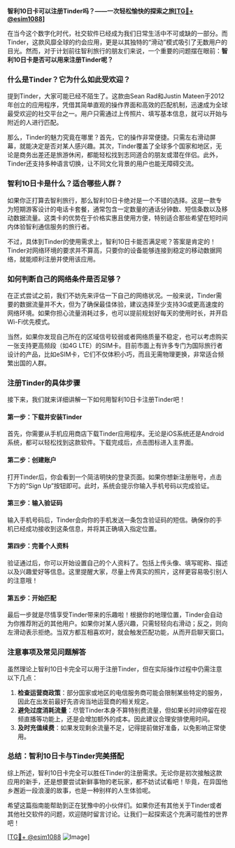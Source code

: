**智利10日卡可以注册Tinder吗？——一次轻松愉快的探索之旅[[TG💪+ @esim1088](https://t.me/s/esim1088)]**

在当今这个数字化时代，社交软件已经成为我们日常生活中不可或缺的一部分。而Tinder，这款风靡全球的约会应用，更是以其独特的“滑动”模式吸引了无数用户的目光。然而，对于计划前往智利旅行的朋友们来说，一个重要的问题摆在眼前：**智利10日卡是否可以用来注册Tinder呢？**

### **什么是Tinder？它为什么如此受欢迎？**

提到Tinder，大家可能已经不陌生了。这款由Sean Rad和Justin Mateen于2012年创立的应用程序，凭借其简单直观的操作界面和高效的匹配机制，迅速成为全球最受欢迎的社交平台之一。用户只需通过上传照片、填写基本信息，就可以开始与附近的人进行匹配。

那么，Tinder的魅力究竟在哪里？首先，它的操作非常便捷。只需左右滑动屏幕，就能决定是否对某人感兴趣。其次，Tinder覆盖了全球多个国家和地区，无论是商务出差还是旅游休闲，都能轻松找到志同道合的朋友或潜在伴侣。此外，Tinder还支持多种语言切换，让不同文化背景的用户也能无障碍交流。

### **智利10日卡是什么？适合哪些人群？**

如果你正打算去智利旅行，那么智利10日卡绝对是一个不错的选择。这是一款专为短期游客设计的电话卡套餐，通常包含一定数量的通话分钟数、短信条数以及移动数据流量。这类卡的优势在于价格实惠且使用方便，特别适合那些希望在短时间内体验智利通信服务的旅行者。

不过，具体到Tinder的使用需求上，智利10日卡能否满足呢？答案是肯定的！Tinder对网络环境的要求并不算高，只要你的设备能够连接到稳定的移动数据网络，就能顺利注册并使用该应用。

### **如何判断自己的网络条件是否足够？**

在正式尝试之前，我们不妨先来评估一下自己的网络状况。一般来说，Tinder需要的数据流量并不大，但为了确保最佳体验，建议选择至少支持3G或更高速度的网络环境。如果你担心流量消耗过多，也可以提前规划好每天的使用时长，并开启Wi-Fi优先模式。

当然，如果你发现自己所在的区域信号较弱或者网络质量不稳定，也可以考虑购买一张支持更高频段（如4G LTE）的SIM卡。目前市面上有许多专门为国际旅行者设计的产品，比如eSIM卡，它们不仅体积小巧，而且无需物理更换，非常适合频繁出国的人群。

### **注册Tinder的具体步骤**

接下来，我们就来详细讲解一下如何用智利10日卡注册Tinder吧！

#### **第一步：下载并安装Tinder**
首先，你需要从手机应用商店下载Tinder应用程序。无论是iOS系统还是Android系统，都可以轻松找到这款软件。下载完成后，点击图标进入主界面。

#### **第二步：创建账户**
打开Tinder后，你会看到一个简洁明快的登录页面。如果你想新注册账号，点击下方的“Sign Up”按钮即可。此时，系统会提示你输入手机号码以完成验证。

#### **第三步：输入验证码**
输入手机号码后，Tinder会向你的手机发送一条包含验证码的短信。确保你的手机已经成功接收到这条信息，并将其正确填入指定位置。

#### **第四步：完善个人资料**
验证通过后，你可以开始设置自己的个人资料了。包括上传头像、填写昵称、描述以及兴趣爱好等信息。这里提醒大家，尽量上传真实的照片，这样更容易吸引别人的注意哦！

#### **第五步：开始匹配**
最后一步就是尽情享受Tinder带来的乐趣啦！根据你的地理位置，Tinder会自动为你推荐附近的其他用户。如果你对某人感兴趣，只需轻轻向右滑动；反之，则向左滑动表示拒绝。当双方都互相喜欢时，就会触发匹配功能，从而开启聊天窗口。

### **注意事项及常见问题解答**

虽然理论上智利10日卡完全可以用于注册Tinder，但在实际操作过程中仍需注意以下几点：

1. **检查运营商政策**：部分国家或地区的电信服务商可能会限制某些特定的服务，因此在出发前最好先咨询当地运营商的相关规定。
2. **避免过度消耗流量**：尽管Tinder本身不算特别费流量，但如果长时间停留在视频直播等功能上，还是会增加额外的成本。因此建议合理安排使用时间。
3. **及时充值续费**：如果发现剩余流量不足，记得提前做好准备，以免影响正常使用。

### **总结：智利10日卡与Tinder完美搭配**

综上所述，智利10日卡完全可以胜任Tinder的注册需求。无论你是初次接触这款应用的新手，还是想要尝试新鲜事物的老玩家，都不妨试试看吧！毕竟，在异国他乡邂逅一段浪漫的故事，也是一种别样的人生体验呢。

希望这篇指南能帮助到正在犹豫中的小伙伴们。如果你还有其他关于Tinder或者其他社交软件的问题，欢迎随时留言讨论。让我们一起探索这个充满可能性的世界吧！

[[TG💪+ @esim1088](https://t.me/s/esim1088) ![Image](https://i.postimg.cc/4NQfJmqS/Snipaste-2025-05-13-00-14-12.png)]